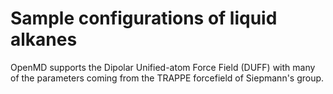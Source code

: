 # Sample configurations of liquid alkanes

OpenMD supports the Dipolar Unified-atom Force Field (DUFF) with many of the parameters coming from the TRAPPE forcefield of Siepmann's group.

